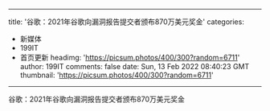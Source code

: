 
---
title: '谷歌：2021年谷歌向漏洞报告提交者颁布870万美元奖金'
categories: 
 - 新媒体
 - 199IT
 - 首页更新
headimg: 'https://picsum.photos/400/300?random=6711'
author: 199IT
comments: false
date: Sun, 13 Feb 2022 08:40:23 GMT
thumbnail: 'https://picsum.photos/400/300?random=6711'
---

<div>   
谷歌：2021年谷歌向漏洞报告提交者颁布870万美元奖金  
</div>
            